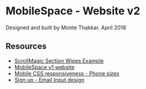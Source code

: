 # MobileSpace - Website v2

Designed and built by Monte Thakkar. April 2018

## Resources

- [ScrollMagic Section Wipes Example](http://scrollmagic.io/examples/advanced/section_wipes_manual.html)
- [MobileSpace v1 website](https://github.com/mobilespace/mobilespace.github.io)
- [Mobile CSS responsiveness - Phone sizes](http://mediag.com/news/popular-screen-resolutions-designing-for-all/)
- [Sign up - Email Input design](https://cdn-images-1.medium.com/max/1600/1*mZfzqlA4bJ92b74NKfHoNg.gif)
